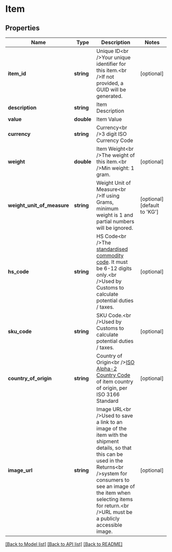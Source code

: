 # Item

## Properties
Name | Type | Description | Notes
------------ | ------------- | ------------- | -------------
**item_id** | **string** | Unique ID&lt;br /&gt;Your unique identifier for this item.&lt;br /&gt;If not provided, a GUID will be generated. | [optional] 
**description** | **string** | Item Description | 
**value** | **double** | Item Value | 
**currency** | **string** | Currency&lt;br /&gt;3 digit ISO Currency Code | 
**weight** | **double** | Item Weight&lt;br /&gt;The weight of this item.&lt;br /&gt;Min weight: 1 gram. | [optional] 
**weight_unit_of_measure** | **string** | Weight Unit of Measure&lt;br /&gt;If using Grams, minimum weight is 1 and partial numbers will be ignored. | [optional] [default to 'KG']
**hs_code** | **string** | HS Code&lt;br /&gt;The [standardised commodity code](https://www.gov.uk/trade-tariff). It must be 6-12 digits only.&lt;br /&gt;Used by Customs to calculate potential duties / taxes. | [optional] 
**sku_code** | **string** | SKU Code.&lt;br /&gt;Used by Customs to calculate potential duties / taxes. | [optional] 
**country_of_origin** | **string** | Country of Origin&lt;br /&gt;[ISO Alpha-2 Country Code](https://www.nationsonline.org/oneworld/country_code_list.htm) of item country of origin, per ISO 3166 Standard | [optional] 
**image_url** | **string** | Image URL&lt;br /&gt;Used to save a link to an image of the item with the shipment details, so that this can be used in the Returns&lt;br /&gt;system for consumers to see an image of the item when selecting items for return.&lt;br /&gt;URL must be a publicly accessible image. | [optional] 

[[Back to Model list]](../README.md#documentation-for-models) [[Back to API list]](../README.md#documentation-for-api-endpoints) [[Back to README]](../README.md)


